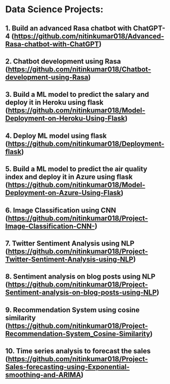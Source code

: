 # Data Science Projects:
## 1. Build an advanced Rasa chatbot with ChatGPT-4 (https://github.com/nitinkumar018/Advanced-Rasa-chatbot-with-ChatGPT)
## 2. Chatbot development using Rasa (https://github.com/nitinkumar018/Chatbot-development-using-Rasa)
## 3. Build a ML model to predict the salary and deploy it in Heroku using flask (https://github.com/nitinkumar018/Model-Deployment-on-Heroku-Using-Flask)
## 4. Deploy ML model using flask (https://github.com/nitinkumar018/Deployment-flask)
## 5. Build a ML model to predict the air quality index and deploy it in Azure using flask (https://github.com/nitinkumar018/Model-Deployment-on-Azure-Using-Flask)
## 6. Image Classification using CNN (https://github.com/nitinkumar018/Project-Image-Classification-CNN-)
## 7. Twitter Sentiment Analysis using NLP (https://github.com/nitinkumar018/Project-Twitter-Sentiment-Analysis-using-NLP)
## 8. Sentiment analysis on blog posts using NLP (https://github.com/nitinkumar018/Project-Sentiment-analysis-on-blog-posts-using-NLP)
## 9. Recommendation System using cosine similarity (https://github.com/nitinkumar018/Project-Recommendation-System_Cosine-Similarity)
## 10. Time series analysis to forecast the sales (https://github.com/nitinkumar018/Project-Sales-forecasting-using-Exponential-smoothing-and-ARIMA)
